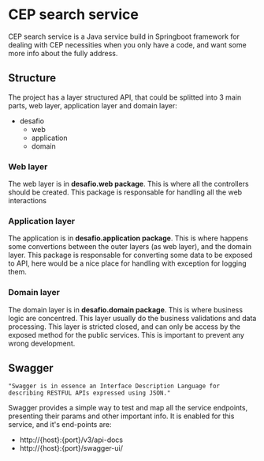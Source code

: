 # CEP search service

CEP search service is a Java service build in Springboot framework for dealing with CEP necessities when you only have a code, and want some more info about the fully address.

## Structure

The project has a layer structured API, that could be splitted into 3 main parts, web layer, application layer and domain layer:

- desafio
  - web
  - application
  - domain

### Web layer

The web layer is in **desafio.web package**. This is where all the controllers should be created. This package is responsable for handling all the web interactions

### Application layer

The application is in **desafio.application package**. This is where happens some convertions between the outer layers (as web layer), and the domain layer. This package is responsable for converting some data to be exposed to API, here would be a nice place for handling with exception for logging them.

### Domain layer

The domain layer is in **desafio.domain package**. This is where business logic are concentred. This layer usually do the business validations and data processing. This layer is stricted closed, and can only be access by the exposed method for the public services. This is important to prevent any wrong development.

## Swagger

``"Swagger is in essence an Interface Description Language for describing RESTFUL APIs expressed using JSON."``

Swagger provides a simple way to test and map all the service endpoints, presenting their params and other important info. It is enabled for this service, and it's end-points are:
- http://{host}:{port}/v3/api-docs
- http://{host}:{port}/swagger-ui/
